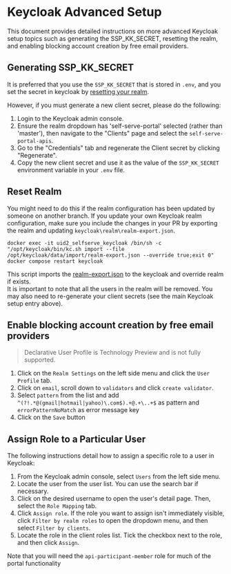 # Keycloak Advanced Setup

This document provides detailed instructions on more advanced Keycloak setup topics such as generating the SSP_KK_SECRET, resetting the realm, and enabling blocking account creation by free email providers.

## Generating SSP_KK_SECRET

It is preferred that you use the `SSP_KK_SECRET` that is stored in `.env`, and you set the secret in keycloak by [resetting your realm](./KeycloakAdvancedSetup.md#reset-realm).

However, if you must generate a new client secret, please do the following:

1. Login to the Keycloak admin console.
2. Ensure the realm dropdown has 'self-serve-portal' selected (rather than 'master'), then navigate to the "Clients" page and select the `self-serve-portal-apis`.
3. Go to the "Credentials" tab and regenerate the Client secret by clicking "Regenerate".
4. Copy the new client secret and use it as the value of the `SSP_KK_SECRET` environment variable in your `.env` file.

## Reset Realm

You might need to do this if the realm configuration has been updated by someone on another branch. If you update your own Keycloak realm configuration, make sure you include the changes in your PR by exporting the realm and updating `keycloak\realm\realm-export.json`.

```
docker exec -it uid2_selfserve_keycloak /bin/sh -c "/opt/keycloak/bin/kc.sh import --file /opt/keycloak/data/import/realm-export.json --override true;exit 0"
docker compose restart keycloak
```

This script imports the [realm-export.json](https://github.com/IABTechLab/uid2-self-serve-portal/blob/main/keycloak/realm/realm-export.json) to the keycloak and override realm if exists.\
It is important to note that all the users in the realm will be removed. You may also need to re-generate your client secrets (see the main Keycloak setup entry above).

## Enable blocking account creation by free email providers

> Declarative User Profile is Technology Preview and is not fully supported.

1. Click on the `Realm Settings` on the left side menu and click the `User Profile` tab.
2. Click on `email`, scroll down to `validators` and click `create validator`.
3. Select `pattern` from the list and add `^(?!.*@(gmail|hotmail|yahoo)\.com$).+@.+\..+$` as pattern and `errorPatternNoMatch` as error message key
4. Click on the `Save` button

## Assign Role to a Particular User

The following instructions detail how to assign a specific role to a user in Keycloak:

1. From the Keycloak admin console, select `Users` from the left side menu.
2. Locate the user from the user list. You can use the search bar if necessary.
3. Click on the desired username to open the user's detail page. Then, select the `Role Mapping` tab.
4. Click `Assign role`. If the role you want to assign isn't immediately visible, click `Filter by realm roles` to open the dropdown menu, and then select `Filter by clients`.
5. Locate the role in the client roles list. Tick the checkbox next to the role, and then click `Assign`.

Note that you will need the `api-participant-member` role for much of the portal functionality
